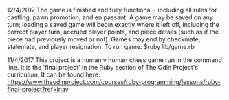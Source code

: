 12/4/2017
The game is finished and fully functional - including all rules for castling, pawn promotion, and en passant. A game may be saved on any turn; loading a saved game will begin exactly where it left off, including the correct player turn, accrued player points, and piece details (such as if the piece had previously moved or not). Games may end by checkmate, stalemate, and player resignation.
To run game: $ruby lib/game.rb

11/4/2017
This project is a human v human chess game run in the command line.
It is the 'final project' in the Ruby section of The Odin Project's curriculum.
It can be found here: https://www.theodinproject.com/courses/ruby-programming/lessons/ruby-final-project?ref=lnav
